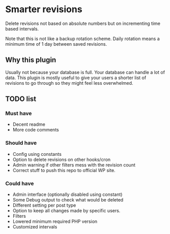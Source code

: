 # Smarter revisions

Delete revisions not based on absolute numbers but on incrementing time based
intervals.

Note that this is not like a backup rotation scheme.
Daily rotation means a minimum time of 1 day between saved revisions.

## Why this plugin

Usually not because your database is full.
Your database can handle a lot of data.
This plugin is mostly useful to give your users a shorter list of revisions
to go through so they might feel less overwhelmed.


## TODO list

### Must have

* Decent readme
* More code comments

### Should have

* Config using constants
* Option to delete revisions on other hooks/cron
* Admin warning if other filters mess with the revision count
* Correct stuff to push this repo to official WP site.

### Could have

* Admin interface (optionally disabled using constant)
* Some Debug output to check what would be deleted
* Different setting per post type
* Option to keep all changes made by specific users.
* Filters
* Lowered minimum required PHP version
* Customized intervals
